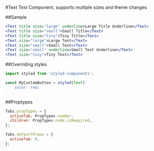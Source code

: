 #Text
Text Component, supports multiple sizes and theme changes

##Sample

```jsx　
<Text title size="large" underline>Large Title Underline</Text>
<Text title size="small">Small Title</Text>
<Text title size="tiny">Tiny Title</Text>
<Text size="large">Large Text</Text>
<Text size="small">Small Text</Text>
<Text size="small" underline>Small Text Underline</Text>
<Text size="tiny">Tiny Text</Text>
```

##Overriding styles
```jsx
import styled from 'styled-components';

const MyCustomButton = styled(Text)`
    color: red;
`
```

##Proptypes
```jsx
Tabs.propTypes = {
  activeTab: PropTypes.number,
  children: PropTypes.node.isRequired,
};

Tabs.defaultProps = {
  activeTab: 0,
};
```
